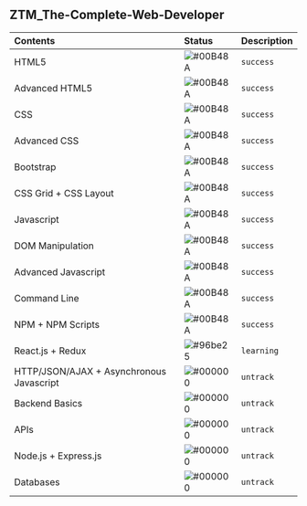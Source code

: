 ## ZTM_The-Complete-Web-Developer

| **Contents** | **Status** | **Description** |
| :----------- | :--------- | :-------------- |
| HTML5 | ![#00B48A](https://via.placeholder.com/10/00B48A?text=+) | `success`|
| Advanced HTML5 | ![#00B48A](https://via.placeholder.com/10/00B48A?text=+) | `success`|
| CSS | ![#00B48A](https://via.placeholder.com/10/00B48A?text=+) | `success`|
| Advanced CSS | ![#00B48A](https://via.placeholder.com/10/00B48A?text=+) | `success`|
| Bootstrap | ![#00B48A](https://via.placeholder.com/10/00B48A?text=+) | `success`|
|  CSS Grid + CSS Layout | ![#00B48A](https://via.placeholder.com/10/00B48A?text=+) | `success`|
| Javascript | ![#00B48A](https://via.placeholder.com/10/00B48A?text=+) | `success`|
| DOM Manipulation | ![#00B48A](https://via.placeholder.com/10/00B48A?text=+) | `success`|
| Advanced Javascript | ![#00B48A](https://via.placeholder.com/10/00B48A?text=+) | `success`|
| Command Line | ![#00B48A](https://via.placeholder.com/10/00B48A?text=+) | `success`|
| NPM + NPM Scripts | ![#00B48A](https://via.placeholder.com/10/00B48A?text=+) | `success`|
| React.js + Redux | ![#96be25](https://via.placeholder.com/10/#96be25?text=+) | `learning`|
| HTTP/JSON/AJAX + Asynchronous Javascript | ![#000000](https://via.placeholder.com/10/000000?text=+) | `untrack`|
| Backend Basics | ![#000000](https://via.placeholder.com/10/000000?text=+) | `untrack`|
| APIs | ![#000000](https://via.placeholder.com/10/000000?text=+) | `untrack`|
| Node.js + Express.js | ![#000000](https://via.placeholder.com/10/000000?text=+) | `untrack`|
| Databases | ![#000000](https://via.placeholder.com/10/000000?text=+) | `untrack`|
